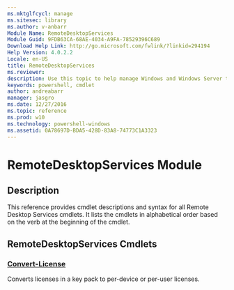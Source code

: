 ```yaml
---
ms.mktglfcycl: manage
ms.sitesec: library
ms.author: v-anbarr
Module Name: RemoteDesktopServices
Module Guid: 9FDB63CA-68AE-4034-A9FA-78529396C689
Download Help Link: http://go.microsoft.com/fwlink/?linkid=294194
Help Version: 4.0.2.2
Locale: en-US
title: RemoteDesktopServices
ms.reviewer:
description: Use this topic to help manage Windows and Windows Server technologies with Windows PowerShell.
keywords: powershell, cmdlet
author: andreabarr
manager: jasgro
ms.date: 12/27/2016
ms.topic: reference
ms.prod: w10
ms.technology: powershell-windows
ms.assetid: 0A78697D-BDA5-428D-83A8-74773C1A3323
---
```


# RemoteDesktopServices Module
## Description
This reference provides cmdlet descriptions and syntax for all Remote Desktop Services cmdlets. It lists the cmdlets in alphabetical order based on the verb at the beginning of the cmdlet.

## RemoteDesktopServices Cmdlets
### [Convert-License](./Convert-License.md)
Converts licenses in a key pack to per-device or per-user licenses.



